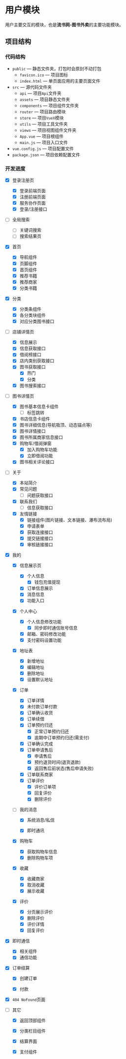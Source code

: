 # 用户模块

用户主要交互的模块，也是**流书网-图书外卖**的主要功能模块。

## 项目结构

### 代码结构

- `public` — 静态文件夹，打包时会原封不动打包
  - `favicon.ico` — 项目图标
  - `index.html` — 单页面应用的主要页面文件
- `src` — 源代码文件夹
  - `api` — 项目`Api`文件夹
  - `assets` — 项目静态文件夹
  - `components` — 项目组件文件夹
  - `router` — 项目路由模块
  - `store` — 项目`VueX`模块
  - `utils` — 项目工具文件夹
  - `views` — 项目视图组件文件夹
  - `App.vue` — 项目根组件
  - `main.js` — 项目入口文件
- `vue.config.js` — 项目配置文件
- `package.json` — 项目依赖配置文件

### 开发进度

- [x] 登录注册页
  - [x] 登录前端页面
  - [x] 注册前端页面
  - [x] 服务协作页面
  - [x] 登录/注册接口
  
- [ ] 全局搜索
  
  - [ ] 关键词搜索
  - [ ] 搜索结果页
  
- [x] 首页
  - [x] 导航组件
  - [x] 页脚组件
  - [x] 首页组件
  - [x] 推荐书籍
  - [x] 推荐商家
  - [x] 分类书籍

- [x] 分类
  - [x] 分类条组件
  - [x] 各分类块组件
  - [x] 对应分类图书接口

- [ ] 店铺详情页
  - [x] 信息展示
  - [x] 信息获取接口
  - [x] 借阅榜接口
  - [x] 店内类别获取接口
  - [x] 图书获取接口
    - [x] 热门
    - [x] 分类
  - [x] 图书搜索接口

- [ ] 图书详情页

  - [x] 图书基本信息卡组件
    - [ ] 标签跳转
  - [x] 书店信息卡组件
  - [x] 图书详细信息(导航吸顶、动态锚点等)
  - [x] 图书详情接口
  - [x] 图书所属商家信息接口
  - [x] 购物车/借阅弹窗
    - [x] 加入购物车功能
    - [x] 立即借阅功能
  - [x] 图书相关评论接口

- [ ] 关于

  - [x] 本站简介
  - [x] 常见问题
    - [ ] 问题获取接口
  - [x] 联系我们
    - [ ] 信息获取接口
  - [x] 友情链接
    - [x] 链接组件(图片链接、文本链接、瀑布流布局)
    - [x] 申请表单
    - [x] 获取连接接口
    - [x] 提交链接接口
    - [x] 审核链接接口

- [x] 我的

  - [x] 信息展示页
    - [x] 个人信息
      - [x] 钱包充值提现
    - [x] 订单信息展示
    - [x] 消息信息
    - [x] 功能入口
  - [x] 个人中心
    - [x] 个人信息修改功能
      - [x] 同步即时通信账号信息
    - [x] 邮箱、密码修改功能
    - [x] 支付密码设置功能
  - [x] 地址表
    - [x] 新增地址
    - [x] 编辑地址
    - [x] 删除地址
    - [x] 设置默认地址
  - [x] 订单
    - [x] 订单详情
    - [x] 未付款订单付款
    - [x] 订单确认收货
    - [x] 订单续借
    - [x] 订单预约归还
      - [x] 正常订单预约归还
      - [x] 逾期中订单预约归还(需支付)
    - [x] 订单确认完成
    - [x] 订单申请售后
      - [x] 申请售后
      - [x] 预约退货时间(退货退款)
      - [x] 返回售后前状态(售后申请失败)
    - [x] 订单联系商家
    - [x] 订单评价
      - [x] 评价订单项
      - [x] 回复评价
      - [x] 删除评价
  - [ ] 我的消息

    - [x] 系统消息/私信

    - [x] 即时通讯
  - [x] 购物车
    - [x] 获取购物车信息
    - [x] 删除购物车项
  - [x] 收藏
    - [x] 收藏商家
    - [x] 取消收藏
    - [x] 展示收藏
  - [x] 评价
    - [x] 分页展示评价
    - [x] 删除评价
    - [x] 评价详情
    - [x] 回复评价

- [x] 即时通信

  - [x] 相关组件
  - [x] 通信功能

- [x] 订单结算

  - [x] 创建订单

  - [x] 付款

- [x] `404 NoFound`页面

- [ ] 其它
  - [x] 返回顶部组件
  - [x] 分类栏目组件
  - [x] 结算界面
  - [x] 支付组件

  
